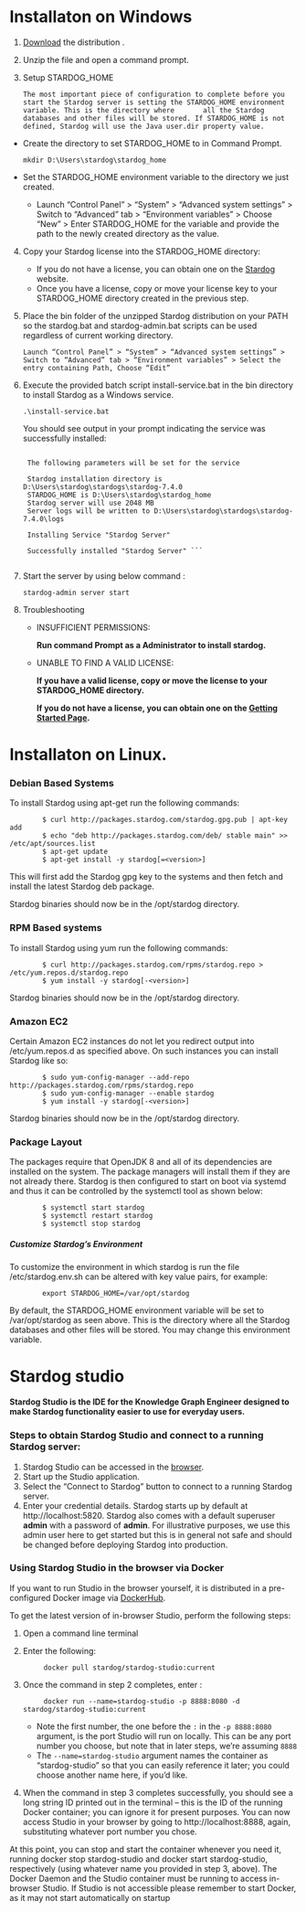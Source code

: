 # Installaton on Windows

1. [Download](https://downloads.stardog.com/stardog/stardog-latest.zip) the distribution .

2. Unzip the file and open a command prompt.

3. Setup STARDOG_HOME

    ``The most important piece of configuration to complete before you start the Stardog server is setting the STARDOG_HOME environment variable. This is the directory where       all the Stardog databases and other files will be stored. If STARDOG_HOME is not defined, Stardog will use the Java user.dir property value.``


* Create the directory to set STARDOG_HOME to in Command Prompt.
   
   `mkdir D:\Users\stardog\stardog_home`

* Set the STARDOG_HOME environment variable to the directory we just created.
   * Launch “Control Panel” > “System” > “Advanced system settings” > Switch to “Advanced” tab > “Environment variables” > Choose “New” > Enter STARDOG_HOME for the variable and provide the path to the newly created directory as the value.

4. Copy your Stardog license into the STARDOG_HOME directory:

      * If you do not have a license, you can obtain one on the [Stardog](https://www.stardog.com/get-started/) website.
      * Once you have a license, copy or move your license key to your STARDOG_HOME directory created in the previous step.

5. Place the bin folder of the unzipped Stardog distribution on your PATH so the stardog.bat and stardog-admin.bat scripts can be used regardless of current working directory.

    `Launch “Control Panel” > “System” > “Advanced system settings” > Switch to “Advanced” tab > “Environment variables” > Select the entry containing Path, Choose “Edit”`

6. Execute the provided batch script install-service.bat in the bin directory to install Stardog as a Windows service.

    ` .\install-service.bat `
    
    
    You should see output in your prompt indicating the service was successfully installed:
    
    
    ```AMD64 Architecture detected

     The following parameters will be set for the service

     Stardog installation directory is D:\Users\stardog\stardogs\stardog-7.4.0
     STARDOG_HOME is D:\Users\stardog\stardog_home
     Stardog server will use 2048 MB
     Server logs will be written to D:\Users\stardog\stardogs\stardog-7.4.0\logs

     Installing Service "Stardog Server"

     Successfully installed "Stardog Server" ```
     
7. Start the server by using below command :

    `stardog-admin server start`
    
8. Troubleshooting
    * INSUFFICIENT PERMISSIONS:
    
        **Run command Prompt as a Administrator to install stardog.**

    * UNABLE TO FIND A VALID LICENSE:

        **If you have a valid license, copy or move the license to your STARDOG_HOME directory.**
        
        **If you do not have a license, you can obtain one on the [Getting Started Page](https://www.stardog.com/get-started).**

# Installaton on Linux.

### Debian Based Systems

To install Stardog using apt-get run the following commands:

            $ curl http://packages.stardog.com/stardog.gpg.pub | apt-key add
            $ echo "deb http://packages.stardog.com/deb/ stable main" >> /etc/apt/sources.list
            $ apt-get update
            $ apt-get install -y stardog[=<version>]
      
This will first add the Stardog gpg key to the systems and then fetch and install the latest Stardog deb package.

Stardog binaries should now be in the /opt/stardog directory.

### RPM Based systems

To install Stardog using yum run the following commands:

            $ curl http://packages.stardog.com/rpms/stardog.repo > /etc/yum.repos.d/stardog.repo
            $ yum install -y stardog[-<version>]
            
 Stardog binaries should now be in the /opt/stardog directory.
 
 ### Amazon EC2
 
 Certain Amazon EC2 instances do not let you redirect output into /etc/yum.repos.d as specified above. On such instances you can install Stardog like so:
 
            $ sudo yum-config-manager --add-repo http://packages.stardog.com/rpms/stardog.repo
            $ sudo yum-config-manager --enable stardog
            $ yum install -y stardog[-<version>]
            
Stardog binaries should now be in the /opt/stardog directory.


### Package Layout

The packages require that OpenJDK 8 and all of its dependencies are installed on the system. The package managers will install them if they are not already there. Stardog is then configured to start on boot via systemd and thus it can be controlled by the systemctl tool as shown below:

            $ systemctl start stardog
            $ systemctl restart stardog
            $ systemctl stop stardog
            
##### Customize Stardog’s Environment

To customize the environment in which stardog is run the file /etc/stardog.env.sh can be altered with key value pairs, for example:

            export STARDOG_HOME=/var/opt/stardog
            
By default, the STARDOG_HOME environment variable will be set to /var/opt/stardog as seen above. This is the directory where all the Stardog databases and other files will be stored. You may change this environment variable.


# Stardog studio

**Stardog Studio is the IDE for the Knowledge Graph Engineer designed to make Stardog functionality easier to use for everyday users.**

### Steps to obtain Stardog Studio and connect to a running Stardog server:

1. Stardog Studio can be accessed in the [browser](http://stardog.studio/).
2. Start up the Studio application.
3. Select the “Connect to Stardog” button to connect to a running Stardog server.
4. Enter your credential details. Stardog starts up by default at http://localhost:5820. Stardog also comes with a default superuser **admin** with a password of **admin**. For illustrative purposes, we use this admin user here to get started but this is in general not safe and should be changed before deploying Stardog into production.


### Using Stardog Studio in the browser via Docker

If you want to run Studio in the browser yourself, it is distributed in a pre-configured Docker image via [DockerHub](https://hub.docker.com/). 

To get the latest version of in-browser Studio, perform the following steps:

1. Open a command line terminal
2. Enter the following:

            docker pull stardog/stardog-studio:current
            
3. Once the command in step 2 completes, enter :

            docker run --name=stardog-studio -p 8888:8080 -d stardog/stardog-studio:current

    * Note the first number, the one before the `:` in the `-p 8888:8080` argument, is the port Studio will run on locally. This can be any port number you choose, but note             that in later steps, we’re assuming `8888`
    * The `--name=stardog-studio` argument names the container as “stardog-studio” so that you can easily reference it later; you could choose another name here, if you’d          like.

4. When the command in step 3 completes successfully, you should see a long string ID printed out in the terminal – this is the ID of the running Docker container; you can ignore it for present purposes. You can now access Studio in your browser by going to http://localhost:8888, again, substituting whatever port number you chose.

At this point, you can stop and start the container whenever you need it, running docker stop stardog-studio and docker start stardog-studio, respectively (using whatever name you provided in step 3, above). The Docker Daemon and the Studio container must be running to access in-browser Studio. If Studio is not accessible please remember to start Docker, as it may not start automatically on startup
